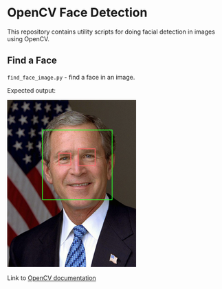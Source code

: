 # OpenCV Face Detection

This repository contains utility scripts for 
doing facial detection in images using OpenCV.

## Find a Face

`find_face_image.py` - find a face in an image.

Expected output:

<img src="output.png" width="300px" alt="Expected output from facial recognition script applied to image of George W Bush"/>

Link to [OpenCV documentation](https://docs.opencv.org/master/d7/d8b/tutorial_py_face_detection.html)
